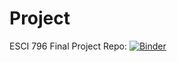 # Project
ESCI 796 
Final Project Repo: [![Binder](https://mybinder.org/badge_logo.svg)](https://mybinder.org/v2/gh/nksinno/Project/HEAD)
